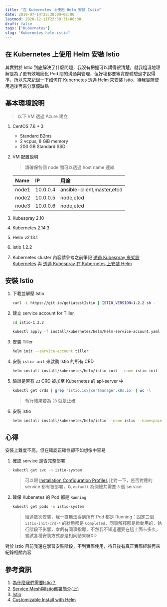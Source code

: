 ```yaml
---
title: "在 Kubernetes 上使用 Helm 安裝 Istio"
date: 2019-07-14T22:30:00+08:00
lastmod: 2020-12-11T22:30:31+08:00
draft: false
tags: ["Kubernetes"]
slug: "Kubernetes-helm-istio"
---
```


## 在 Kubernetes 上使用 Helm 安裝 Istio

其實對於 Istio 到底解決了什麼問題，我沒有把握可以講得很清楚，就我粗淺地理解是為了更有效地簡化 Pod 間的溝通與管理，但好壞都要等實際體驗過才說得準，所以先來紀錄一下如何在 Kubernetes 透過 Helm 來安裝 Istio，待我實際使用過後再來分享優缺點

## 基本環境說明

> 以下 VM 透過 Azure 建立

1. CentOS 7.6 * 3

    - Standard B2ms
    - 2 vcpus, 8 GiB memory
    - 200 GB Standard SSD

2. VM 配置說明

    > 請確保各個 node 間可以透過 host name 連線

    Name|IP|用途
    :---|:---|:---
    node1| 10.0.0.4|ansible-client,master,etcd
    node2| 10.0.0.5|node,etcd
    node3| 10.0.0.6|node,etcd

3. Kubespray 2.10
4. Kubernetes 2.14.3
5. Helm v2.13.1
6. Istio 1.2.2
7. Kubernetes cluster 內容請參考之前筆記 [透過 Kubespray 來架設 Kubernetes](/kubespray-kubernetes) 與 [透過 Kubespray 在 Kubernetes 上安裝 Helm](/kubespray-helm)

## 安裝 Istio

1. 下載並解壓 Istio

    ```bash
    curl -L https://git.io/getLatestIstio | ISTIO_VERSION=1.2.2 sh -
    ```

2. 建立 service account for Tiller

    ```bash
    cd istio-1.2.2

    kubectl apply -f install/kubernetes/helm/helm-service-account.yaml
    ```

3. 安裝 Tiller

    ```bash
    helm init --service-account tiller
    ```

4. 安裝 `istio-init` 來啟動 Istio 的所有 CRD

    ```bash
    helm install install/kubernetes/helm/istio-init --name istio-init --namespace istio-system
    ```

5. 驗證是否有 `23` CRD 被加至 Kubernetes 的 api-server 中

    ```bash
    kubectl get crds | grep 'istio.io\|certmanager.k8s.io' | wc -l
    ```

    > 執行結果若為 `23` 就是正確

6. 安裝 istio

    ```bash
    helm install install/kubernetes/helm/istio --name istio --namespace istio-system
    ```

## 心得

安裝上難度不高，但在確認正確性卻不如想像中容易

1. 確認 service 是否完整部署

    ```bash
    kubectl get svc -n istio-system
    ```

    > 可以跟 [Installation Configuration Profiles](https://istio.io/docs/setup/kubernetes/additional-setup/config-profiles/) 比對一下，是否對應的 service 都有被部署，以    `default` 為例總共需要 `8` 個 service

2. 確保 Kubenetes 的 Pod 都是 `Running`

    ```bash
    kubectl get pods -n istio-system
    ```

    > 經過數次安裝，我一直無法得到所有 Pod 都是 Running：固定三個 `istio-init-crd-*` 的狀態都是 `Completed`，同事解釋那是啟動用的，執行階段不影響，幸虧有同事指導，不然我不知道還要在這上面卡多久，嘗試各種安裝方式都是相同結果呀XD

對於 Istio 目前我還在學習安裝階段，不到實際使用，待日後有真正實際經驗再來紀錄相關內容

## 參考資訊

1. [為什麼我們需要Istio？](https://jimmysong.io/posts/why-do-we-need-istio/)
2. [Service Mesh與Istio佈署簡介(上)](https://www.inwinstack.com/2018/01/12/service-mesh-istio/)
3. [Istio](https://istio.io/)
4. [Customizable Install with Helm](https://istio.io/docs/setup/kubernetes/install/helm/)
